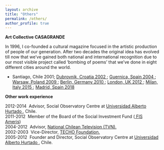 ```yaml
---
layout: archive
title: "Others"
permalink: /others/
author_profile: true
---
```


__Art Collective CASAGRANDE__

In 1996, I co-founded a cultural magazine focused in the artistic production of people of our generation. After two decades the original idea has evolved till now that we’ve gained both national and international recognition due to our most visible project called ‘bombing of poems’ that we’ve done in eight different cities around the world.

- Santiago, Chile 2001; <a href="https://www.youtube.com/watch?v=2NqV277nqOQ" target="_blank"> Dubrovnik, Croatia 2002 </a> ; <a href="https://www.youtube.com/watch?v=syhFa1t_bV0" target="_blank"> Guernica, Spain 2004 </a> ; <a href="http://youtu.be/3VJ03FBhoy0)" target="_blank"> Warsaw, Poland 2009 </a> ; <a href="http://youtu.be/5BLsIme-AFY)" target="_blank"> Berlin, Germany 2010 </a> ; <a href="https://vimeo.com/44940105)" target="_blank"> London, UK 2012  </a> ; <a href="https://vimeo.com/142739089)" target="_blank"> Milan, Italy 2015  </a> ; <a href="https://vimeo.com/274059892)" target="_blank"> Madrid, Spain 2018 </a> 

__Other work experience__

2012-2014 &nbsp;Advisor, Social Observatory Centre at <a href="https://www.uahurtado.cl/" target="_blank"> Universidad Alberto Hurtado </a>, Chile. <br>
2011-2012 &nbsp;Member of the Board of the Social Investment Fund (<a href="https://www.tvn.cl/" target="_blank"> FIS Ameris</a>) <br>
2004-2012 &nbsp;Advisor, <a href="https://www.tvn.cl/" target="_blank"> National Chilean Television (TVN). </a> <br>
2002-2003 &nbsp;Vice-Director, <a href="https://techo.org/" target="_blank"> TECHO Foundation. </a> <br>
2005-2012 &nbsp;Founder and Director, Social Observatory Centre at <a href="https://www.uahurtado.cl/" target="_blank"> Universidad Alberto Hurtado </a>, Chile.